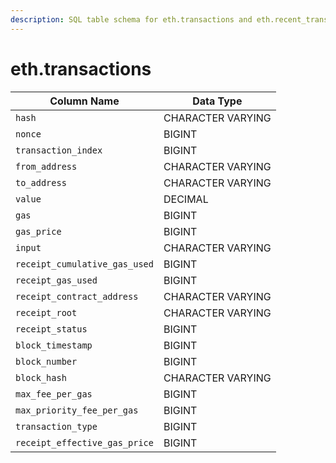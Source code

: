 ```yaml
---
description: SQL table schema for eth.transactions and eth.recent_transactions
---
```


# eth.transactions

| Column Name                   | Data Type         |
| ----------------------------- | ----------------- |
| `hash`                        | CHARACTER VARYING |
| `nonce`                       | BIGINT            |
| `transaction_index`           | BIGINT            |
| `from_address`                | CHARACTER VARYING |
| `to_address`                  | CHARACTER VARYING |
| `value`                       | DECIMAL           |
| `gas`                         | BIGINT            |
| `gas_price`                   | BIGINT            |
| `input`                       | CHARACTER VARYING |
| `receipt_cumulative_gas_used` | BIGINT            |
| `receipt_gas_used`            | BIGINT            |
| `receipt_contract_address`    | CHARACTER VARYING |
| `receipt_root`                | CHARACTER VARYING |
| `receipt_status`              | BIGINT            |
| `block_timestamp`             | BIGINT            |
| `block_number`                | BIGINT            |
| `block_hash`                  | CHARACTER VARYING |
| `max_fee_per_gas`             | BIGINT            |
| `max_priority_fee_per_gas`    | BIGINT            |
| `transaction_type`            | BIGINT            |
| `receipt_effective_gas_price` | BIGINT            |

